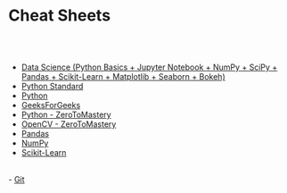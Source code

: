 # Cheat Sheets

<br>
<br>

- <a  href="https://squareface.fr/pdf/python-cheatsheets.pdf" target="_blank">Data Science (Python Basics + Jupyter Notebook + NumPy + SciPy + Pandas + Scikit-Learn + Matplotlib + Seaborn + Bokeh)</a>
- <a  href="https://quickref.me/python.html" target="_blank">Python Standard</a>
- <a  href="https://www.codewithharry.com/blogpost/python-cheatsheet/" target="_blank">Python</a>
- <a  href="https://www.geeksforgeeks.org/python-cheat-sheet/" target="_blank">GeeksForGeeks</a>
- <a  href="https://zerotomastery.io/cheatsheets/python-cheat-sheet/" target="_blank">Python - ZeroToMastery</a>
- <a  href="https://www.geeksforgeeks.org/python-opencv-cheat-sheet/" target="_blank">OpenCV - ZeroToMastery</a>
- <a  href="https://pandas.pydata.org/Pandas_Cheat_Sheet.pdf" target="_blank">Pandas</a>
- <a  href="https://www.geeksforgeeks.org/numpy-cheat-sheet/" target="_blank">NumPy</a>
- <a  href="https://images.datacamp.com/image/upload/v1676302389/Marketing/Blog/Scikit-Learn_Cheat_Sheet.pdf" target="_blank">Scikit-Learn</a>
<br>
- <a  href="https://training.github.com/downloads/fr/github-git-cheat-sheet.pdf" target="_blank">Git</a>
